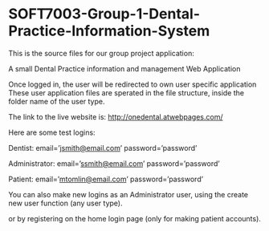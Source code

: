 # SOFT7003-Group-1-Dental-Practice-Information-System

This is the source files for our group project application:

A small Dental Practice information and management Web Application

Once logged in, the user will be redirected to own user specific application
These user application files are sperated in the file structure, inside the folder name of the user type.


The link to the live website is: http://onedental.atwebpages.com/


Here are some test logins:

Dentist:
email=’jsmith@email.com’  password=’password’

Administrator:
email=’ssmith@email.com’  password=’password’

Patient:
email=’mtomlin@email.com’  password=’password’

You can also make new logins as an Administrator user, using the create new user function (any user type).

or by registering on the home login page (only for making patient accounts).
